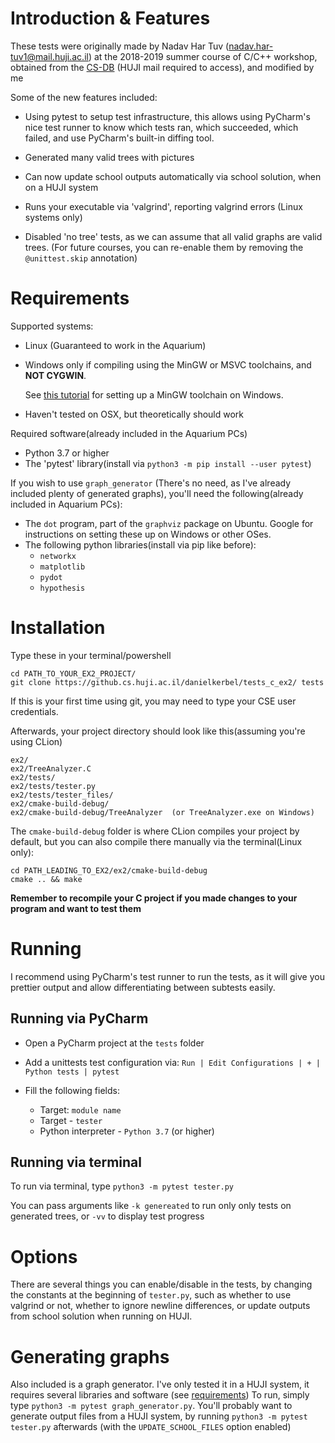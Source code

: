 # Introduction & Features

These tests were originally made by Nadav Har Tuv (nadav.har-tuv1@mail.huji.ac.il) at the 2018-2019 summer course of
C/C++ workshop, obtained from the [CS-DB](https://drive.google.com/open?id=1B8C1V1gayvntPHvv69T6dbo5BacXdE__) (HUJI mail
required to access), and modified by me 

Some of the new features included:

* Using pytest to setup test infrastructure, this allows using PyCharm's nice test runner to know which
  tests ran, which succeeded, which failed, and use PyCharm's built-in diffing tool.
  
* Generated many valid trees with pictures

* Can now update school outputs automatically via school solution, when on a HUJI system
  
* Runs your executable via 'valgrind', reporting valgrind errors (Linux systems only)

* Disabled 'no tree' tests, as we can assume that all valid graphs are valid trees.
  (For future courses, you can re-enable them by removing the `@unittest.skip` annotation)


# Requirements
Supported systems:
- Linux (Guaranteed to work in the Aquarium)
- Windows only if compiling using the MinGW or MSVC toolchains, and **NOT CYGWIN**.

  See [this tutorial](https://www.jetbrains.com/help/clion/quick-tutorial-on-configuring-clion-on-windows.html#MinGW) 
  for setting up a MinGW toolchain on Windows.
- Haven't tested on OSX, but theoretically should work

Required software(already included in the Aquarium PCs)
- Python 3.7 or higher
- The 'pytest' library(install via `python3 -m pip install --user pytest`)

If you wish to use `graph_generator` (There's no need, as I've already included
plenty of generated graphs), you'll need the following(already included in Aquarium PCs):
- The `dot` program, part of the `graphviz` package on Ubuntu. Google for
  instructions on setting these up on Windows or other OSes.
- The following python libraries(install via pip like before):
  - `networkx`
  - `matplotlib`
  - `pydot`
  - `hypothesis`

# Installation

Type these in your terminal/powershell

```shell
cd PATH_TO_YOUR_EX2_PROJECT/
git clone https://github.cs.huji.ac.il/danielkerbel/tests_c_ex2/ tests
```

If this is your first time using git, you may need to type your CSE user credentials.

Afterwards, your project directory should look like this(assuming you're using CLion)


```
ex2/
ex2/TreeAnalyzer.C
ex2/tests/
ex2/tests/tester.py
ex2/tests/tester_files/
ex2/cmake-build-debug/
ex2/cmake-build-debug/TreeAnalyzer  (or TreeAnalyzer.exe on Windows)
```

The `cmake-build-debug` folder is where CLion compiles your project by default, but you can also compile there manually
via the terminal(Linux only):

```
cd PATH_LEADING_TO_EX2/ex2/cmake-build-debug
cmake .. && make
```

**Remember to recompile your C project if you made changes to your program and want to test them**

# Running

I recommend using PyCharm's test runner to run the tests, as it will give you
prettier output and allow differentiating between subtests easily.

## Running via PyCharm

- Open a PyCharm project at the `tests` folder
- Add a unittests test configuration via: `Run | Edit Configurations | + | Python tests | pytest`
- Fill the following fields:
   
   - Target: `module name`
   - Target - `tester`
   - Python interpreter - `Python 3.7` (or higher)
    

## Running via terminal

To run via terminal, type `python3 -m pytest tester.py`

You can pass arguments like `-k genereated` to run only only tests on generated
trees, or `-vv` to display test progress

# Options

There are several things you can enable/disable in the tests, by
changing the constants at the beginning of `tester.py`, such as whether to use
valgrind or not, whether to ignore newline differences, or update outputs from
school solution when running on HUJI.

# Generating graphs

Also included is a graph generator. I've only tested it in a HUJI system, it requires
several libraries and software (see [requirements](#requirements))
To run, simply type `python3 -m pytest graph_generator.py`. You'll probably want to
generate output files from a HUJI system, by running `python3 -m pytest tester.py` afterwards
(with the `UPDATE_SCHOOL_FILES` option enabled)


